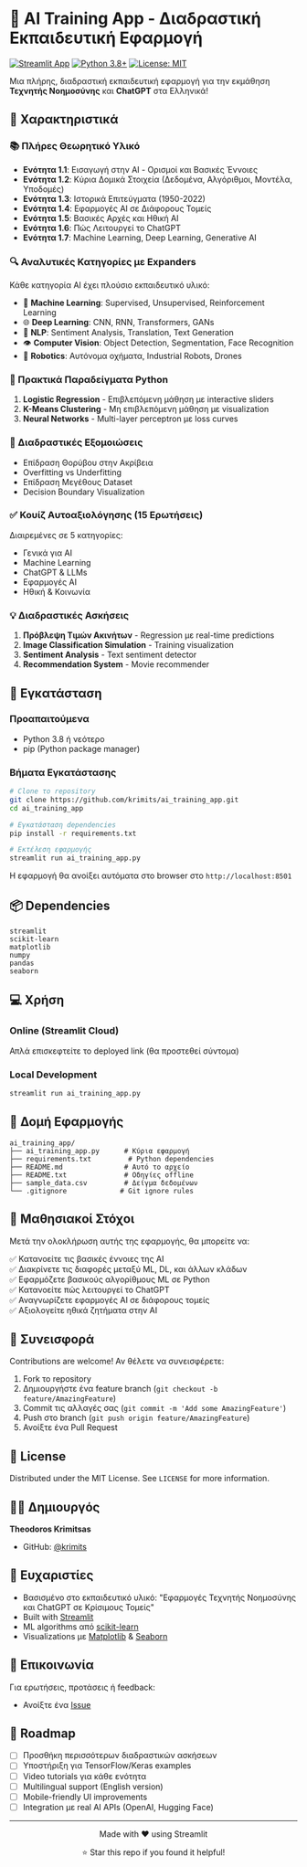 # 🤖 AI Training App - Διαδραστική Εκπαιδευτική Εφαρμογή

[![Streamlit App](https://static.streamlit.io/badges/streamlit_badge_black_white.svg)](https://your-app-url.streamlit.app)
[![Python 3.8+](https://img.shields.io/badge/python-3.8+-blue.svg)](https://www.python.org/downloads/)
[![License: MIT](https://img.shields.io/badge/License-MIT-yellow.svg)](https://opensource.org/licenses/MIT)

Μια πλήρης, διαδραστική εκπαιδευτική εφαρμογή για την εκμάθηση **Τεχνητής Νοημοσύνης** και **ChatGPT** στα Ελληνικά!

## 🌟 Χαρακτηριστικά

### 📚 Πλήρες Θεωρητικό Υλικό
- **Ενότητα 1.1**: Εισαγωγή στην AI - Ορισμοί και Βασικές Έννοιες
- **Ενότητα 1.2**: Κύρια Δομικά Στοιχεία (Δεδομένα, Αλγόριθμοι, Μοντέλα, Υποδομές)
- **Ενότητα 1.3**: Ιστορικά Επιτεύγματα (1950-2022)
- **Ενότητα 1.4**: Εφαρμογές AI σε Διάφορους Τομείς
- **Ενότητα 1.5**: Βασικές Αρχές και Ηθική AI
- **Ενότητα 1.6**: Πώς Λειτουργεί το ChatGPT
- **Ενότητα 1.7**: Machine Learning, Deep Learning, Generative AI

### 🔍 Αναλυτικές Κατηγορίες με Expanders
Κάθε κατηγορία AI έχει πλούσιο εκπαιδευτικό υλικό:
- 🧠 **Machine Learning**: Supervised, Unsupervised, Reinforcement Learning
- 🌐 **Deep Learning**: CNN, RNN, Transformers, GANs
- 💬 **NLP**: Sentiment Analysis, Translation, Text Generation
- 👁️ **Computer Vision**: Object Detection, Segmentation, Face Recognition
- 🤖 **Robotics**: Αυτόνομα οχήματα, Industrial Robots, Drones

### 🐍 Πρακτικά Παραδείγματα Python
1. **Logistic Regression** - Επιβλεπόμενη μάθηση με interactive sliders
2. **K-Means Clustering** - Μη επιβλεπόμενη μάθηση με visualization
3. **Neural Networks** - Multi-layer perceptron με loss curves

### 🔬 Διαδραστικές Εξομοιώσεις
- Επίδραση Θορύβου στην Ακρίβεια
- Overfitting vs Underfitting
- Επίδραση Μεγέθους Dataset
- Decision Boundary Visualization

### ✅ Κουίζ Αυτοαξιολόγησης (15 Ερωτήσεις)
Διαιρεμένες σε 5 κατηγορίες:
- Γενικά για AI
- Machine Learning
- ChatGPT & LLMs
- Εφαρμογές AI
- Ηθική & Κοινωνία

### 💡 Διαδραστικές Ασκήσεις
1. **Πρόβλεψη Τιμών Ακινήτων** - Regression με real-time predictions
2. **Image Classification Simulation** - Training visualization
3. **Sentiment Analysis** - Text sentiment detector
4. **Recommendation System** - Movie recommender

## 🚀 Εγκατάσταση

### Προαπαιτούμενα
- Python 3.8 ή νεότερο
- pip (Python package manager)

### Βήματα Εγκατάστασης

```bash
# Clone το repository
git clone https://github.com/krimits/ai_training_app.git
cd ai_training_app

# Εγκατάσταση dependencies
pip install -r requirements.txt

# Εκτέλεση εφαρμογής
streamlit run ai_training_app.py
```

Η εφαρμογή θα ανοίξει αυτόματα στο browser στο `http://localhost:8501`

## 📦 Dependencies

```
streamlit
scikit-learn
matplotlib
numpy
pandas
seaborn
```

## 💻 Χρήση

### Online (Streamlit Cloud)
Απλά επισκεφτείτε το deployed link (θα προστεθεί σύντομα)

### Local Development
```bash
streamlit run ai_training_app.py
```

## 📖 Δομή Εφαρμογής

```
ai_training_app/
├── ai_training_app.py      # Κύρια εφαρμογή
├── requirements.txt         # Python dependencies
├── README.md               # Αυτό το αρχείο
├── README.txt              # Οδηγίες offline
├── sample_data.csv         # Δείγμα δεδομένων
└── .gitignore             # Git ignore rules
```

## 🎯 Μαθησιακοί Στόχοι

Μετά την ολοκλήρωση αυτής της εφαρμογής, θα μπορείτε να:

✅ Κατανοείτε τις βασικές έννοιες της AI  
✅ Διακρίνετε τις διαφορές μεταξύ ML, DL, και άλλων κλάδων  
✅ Εφαρμόζετε βασικούς αλγορίθμους ML σε Python  
✅ Κατανοείτε πώς λειτουργεί το ChatGPT  
✅ Αναγνωρίζετε εφαρμογές AI σε διάφορους τομείς  
✅ Αξιολογείτε ηθικά ζητήματα στην AI  

## 🤝 Συνεισφορά

Contributions are welcome! Αν θέλετε να συνεισφέρετε:

1. Fork το repository
2. Δημιουργήστε ένα feature branch (`git checkout -b feature/AmazingFeature`)
3. Commit τις αλλαγές σας (`git commit -m 'Add some AmazingFeature'`)
4. Push στο branch (`git push origin feature/AmazingFeature`)
5. Ανοίξτε ένα Pull Request

## 📝 License

Distributed under the MIT License. See `LICENSE` for more information.

## 👨‍💻 Δημιουργός

**Theodoros Krimitsas**
- GitHub: [@krimits](https://github.com/krimits)

## 🙏 Ευχαριστίες

- Βασισμένο στο εκπαιδευτικό υλικό: "Εφαρμογές Τεχνητής Νοημοσύνης και ChatGPT σε Κρίσιμους Τομείς"
- Built with [Streamlit](https://streamlit.io/)
- ML algorithms από [scikit-learn](https://scikit-learn.org/)
- Visualizations με [Matplotlib](https://matplotlib.org/) & [Seaborn](https://seaborn.pydata.org/)

## 📧 Επικοινωνία

Για ερωτήσεις, προτάσεις ή feedback:
- Ανοίξτε ένα [Issue](https://github.com/krimits/ai_training_app/issues)

## 🔮 Roadmap

- [ ] Προσθήκη περισσότερων διαδραστικών ασκήσεων
- [ ] Υποστήριξη για TensorFlow/Keras examples
- [ ] Video tutorials για κάθε ενότητα
- [ ] Multilingual support (English version)
- [ ] Mobile-friendly UI improvements
- [ ] Integration με real AI APIs (OpenAI, Hugging Face)

---

<div align="center">
  <p>Made with ❤️ using Streamlit</p>
  <p>⭐ Star this repo if you found it helpful!</p>
</div>
